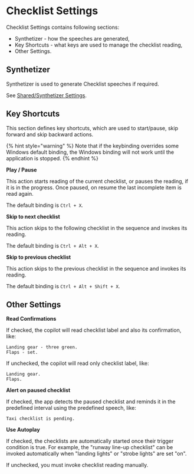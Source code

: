 # Checklist Settings

Checklist Settings contains following sections:

* Synthetizer - how the speeches are generated,
* Key Shortcuts - what keys are used to manage the checklist reading,
* Other Settings.

## Synthetizer

Synthetizer is used to generate Checklist speeches if required.

See [Shared/Synthetizer Settings](../shared/synthetizer-settings.md).

## Key Shortcuts

This section defines key shortcuts, which are used to start/pause, skip forward and skip backward actions.

{% hint style="warning" %}
Note that if the keybinding overrides some Windows default binding, the Windows binding will not work until the application is stopped.
{% endhint %}

**Play / Pause**

This action starts reading of the current checklist, or pauses the reading, if it is in the progress. Once paused, on resume the last incomplete item is read again.

The default binding is `Ctrl + X`.

**Skip to next checklist**

This action skips to the following checklist in the sequence and invokes its reading.

The default binding is `Ctrl + Alt + X`.

**Skip to previous checklist**

This action skips to the previous checklist in the sequence and invokes its reading.

The default binding is `Ctrl + Alt + Shift + X`.

## Other Settings

**Read Confirmations**

If checked, the copilot will read checklist label and also its confirmation, like:

```
Landing gear - three green.
Flaps - set.
```

If unchecked, the copilot will read only checklist label, like:

```
Landing gear.
Flaps.
```

**Alert on paused checklist**

If checked, the app detects the paused checklist and reminds it in the predefined interval using the predefined speech, like:

```
Taxi checklist is pending.
```

**Use Autoplay**

If checked, the checklists are automatically started once their trigger condition is true. For example, the "runway line-up checklist" can be invoked automatically when "landing lights" or "strobe lights" are set "on".

If unchecked, you must invoke checklist reading manually.
